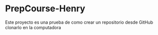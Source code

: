 # PrepCourse-Henry
Este proyecto es una prueba de como crear un repositorio desde GitHub clonarlo en la computadora
